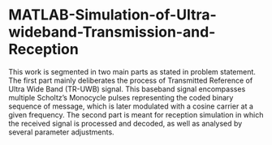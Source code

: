 # MATLAB-Simulation-of-Ultra-wideband-Transmission-and-Reception
This work is segmented in two main parts as stated in problem statement. The first part mainly deliberates the process of Transmitted Reference of Ultra Wide Band (TR-UWB) signal. This baseband signal encompasses multiple Scholtz’s Monocycle pulses representing the coded binary sequence of message, which is later modulated with a cosine carrier at a given frequency. The second part is meant for reception simulation in which the received signal is processed and decoded, as well as analysed by several parameter adjustments.
